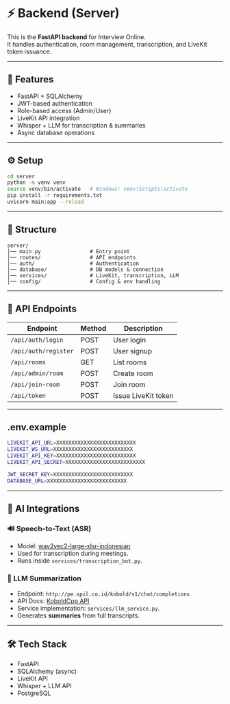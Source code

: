 # ⚡ Backend (Server)

This is the **FastAPI backend** for Interview Online.  
It handles authentication, room management, transcription, and LiveKit token issuance.

---

## 🚀 Features
- FastAPI + SQLAlchemy  
- JWT-based authentication  
- Role-based access (Admin/User)  
- LiveKit API integration  
- Whisper + LLM for transcription & summaries  
- Async database operations  

---

## ⚙️ Setup
```bash
cd server
python -m venv venv
source venv/bin/activate   # Windows: venv\Scripts\activate
pip install -r requirements.txt
uvicorn main:app --reload
````

---

## 📂 Structure

```
server/
│── main.py                # Entry point
│── routes/                # API endpoints
│── auth/                  # Authentication
│── database/              # DB models & connection
│── services/              # LiveKit, transcription, LLM
│── config/                # Config & env handling
```

---

## 📡 API Endpoints

| Endpoint             | Method | Description         |
| -------------------- | ------ | ------------------- |
| `/api/auth/login`    | POST   | User login          |
| `/api/auth/register` | POST   | User signup         |
| `/api/rooms`         | GET    | List rooms          |
| `/api/admin/room`    | POST   | Create room         |
| `/api/join-room`     | POST   | Join room           |
| `/api/token`         | POST   | Issue LiveKit token |

---

## .env.example

```bash
LIVEKIT_API_URL=XXXXXXXXXXXXXXXXXXXXXXXXXX
LIVEKIT_WS_URL=XXXXXXXXXXXXXXXXXXXXXXXXXX
LIVEKIT_API_KEY=XXXXXXXXXXXXXXXXXXXXXXXXXX
LIVEKIT_API_SECRET=XXXXXXXXXXXXXXXXXXXXXXXXXX

JWT_SECRET_KEY=XXXXXXXXXXXXXXXXXXXXXXXXXX
DATABASE_URL=XXXXXXXXXXXXXXXXXXXXXXXXXX
````

---


## 🤖 AI Integrations

### 🔊 Speech-to-Text (ASR)
- Model: [wav2vec2-large-xlsr-indonesian](https://huggingface.co/indonesian-nlp/wav2vec2-large-xlsr-indonesian)  
- Used for transcription during meetings.  
- Runs inside `services/transcription_bot.py`.

### 📝 LLM Summarization
- Endpoint: `http://pe.spil.co.id/kobold/v1/chat/completions`  
- API Docs: [KoboldCpp API](https://lite.koboldai.net/koboldcpp_api#/v1/post_v1_audio_transcriptions)  
- Service implementation: `services/llm_service.py`.  
- Generates **summaries** from full transcripts.  




---
## 🛠️ Tech Stack

* FastAPI
* SQLAlchemy (async)
* LiveKit API
* Whisper + LLM API
* PostgreSQL
